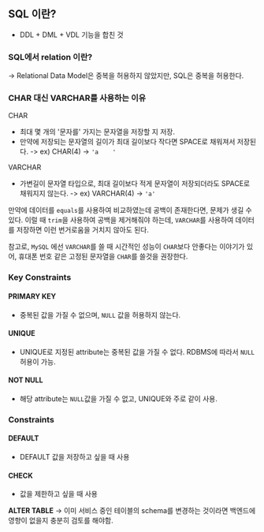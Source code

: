 ## SQL 이란?

- DDL + DML + VDL 기능을 합친 것 

### SQL에서 relation 이란?
-> Relational Data Model은 중복을 허용하지 않았지만, SQL은 중복을 허용한다.


### CHAR 대신 VARCHAR를 사용하는 이유

CHAR
* 최대 몇 개의 '문자를' 가지는 문자열을 저장할 지 저장.
* 만약에 저장되는 문자열의 길이가 최대 길이보다 작다면 SPACE로 채워져서 저장된다.
-> ex) CHAR(4) -> `'a    '`

VARCHAR
* 가변길이 문자열 타입으로, 최대 길이보다 적게 문자열이 저장되더라도 SPACE로 채워지지 않는다.
-> ex) VARCHAR(4) -> `'a'`

만약에 데이터를 `equals`를 사용하여 비교하였는데 공백이 존재한다면, 문제가 생길 수 있다. 이럴 때 `trim`을
사용하여 공백을 제거해줘야 하는데, `VARCHAR`를 사용하여 데이터를 저장하면 이런 번거로움을 거치지 않아도 된다.

참고로, `MySQL` 에선 `VARCHAR`를 쓸 때 시간적인 성능이 `CHAR`보다 안좋다는 이야기가 있어, 휴대폰 번호 같은
고정된 문자열을 `CHAR`를 쓸것을 권장한다.


### Key Constraints
#### PRIMARY KEY
* 중복된 값을 가질 수 없으며, `NULL` 값을 허용하지 않는다.

#### UNIQUE
* UNIQUE로 지정된 attribute는 중복된 값을 가질 수 없다. RDBMS에 따라서 `NULL` 허용이 가능.

#### NOT NULL
* 해당 attribute는 `NULL`값을 가질 수 없고, UNIQUE와 주로 같이 사용.

### Constraints
#### DEFAULT
* DEFAULT 값을 저장하고 싶을 때 사용

#### CHECK
* 값을 제한하고 싶을 때 사용

**ALTER TABLE**
-> 이미 서비스 중인 테이블의 schema를 변경하는 것이라면 백엔드에 영향이 없을지 충분히 검토를 해야함.